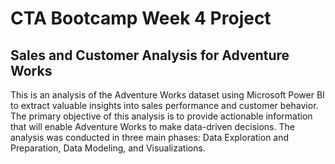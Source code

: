 # CTA Bootcamp Week 4 Project

## Sales and Customer Analysis for Adventure Works

This is an analysis of the Adventure Works dataset using Microsoft Power BI to extract valuable insights into sales performance and customer behavior. The primary objective of this analysis is to provide actionable information that will enable Adventure Works to make data-driven decisions. The analysis was conducted in three main phases: Data Exploration and Preparation, Data Modeling, and Visualizations.

